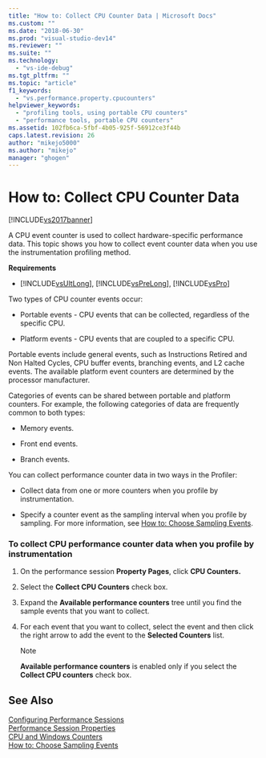 ```yaml
---
title: "How to: Collect CPU Counter Data | Microsoft Docs"
ms.custom: ""
ms.date: "2018-06-30"
ms.prod: "visual-studio-dev14"
ms.reviewer: ""
ms.suite: ""
ms.technology: 
  - "vs-ide-debug"
ms.tgt_pltfrm: ""
ms.topic: "article"
f1_keywords: 
  - "vs.performance.property.cpucounters"
helpviewer_keywords: 
  - "profiling tools, using portable CPU counters"
  - "performance tools, portable CPU counters"
ms.assetid: 102fb6ca-5fbf-4b05-925f-56912ce3f44b
caps.latest.revision: 26
author: "mikejo5000"
ms.author: "mikejo"
manager: "ghogen"
---
```

# How to: Collect CPU Counter Data
[!INCLUDE[vs2017banner](../includes/vs2017banner.md)]

  
A CPU event counter is used to collect hardware-specific performance data. This topic shows you how to collect event counter data when you use the instrumentation profiling method.  
  
 **Requirements**  
  
-   [!INCLUDE[vsUltLong](../includes/vsultlong-md.md)], [!INCLUDE[vsPreLong](../includes/vsprelong-md.md)], [!INCLUDE[vsPro](../includes/vspro-md.md)]  
  
 Two types of CPU counter events occur:  
  
-   Portable events - CPU events that can be collected, regardless of the specific CPU.  
  
-   Platform events - CPU events that are coupled to a specific CPU.  
  
 Portable events include general events, such as Instructions Retired and Non Halted Cycles, CPU buffer events, branching events, and L2 cache events. The available platform event counters are determined by the processor manufacturer.  
  
 Categories of events can be shared between portable and platform counters. For example, the following categories of data are frequently common to both types:  
  
-   Memory events.  
  
-   Front end events.  
  
-   Branch events.  
  
 You can collect performance counter data in two ways in the Profiler:  
  
-   Collect data from one or more counters when you profile by instrumentation.  
  
-   Specify a counter event as the sampling interval when you profile by sampling. For more information, see [How to: Choose Sampling Events](../profiling/how-to-choose-sampling-events.md).  
  
### To collect CPU performance counter data when you profile by instrumentation  
  
1.  On the performance session **Property Pages**, click **CPU Counters.**  
  
2.  Select the **Collect CPU Counters** check box.  
  
3.  Expand the **Available performance counters** tree until you find the sample events that you want to collect.  
  
4.  For each event that you want to collect, select the event and then click the right arrow to add the event to the **Selected Counters** list.  
  
    > [!NOTE]
    >  **Available performance counters** is enabled only if you select the **Collect CPU counters** check box.  
  
## See Also  
 [Configuring Performance Sessions](../profiling/configuring-performance-sessions.md)   
 [Performance Session Properties](../profiling/performance-session-properties.md)   
 [CPU and Windows Counters](../profiling/cpu-and-windows-counters.md)   
 [How to: Choose Sampling Events](../profiling/how-to-choose-sampling-events.md)



